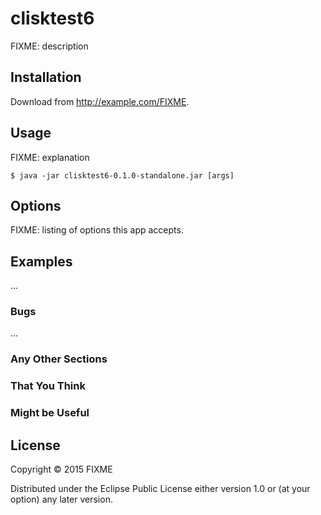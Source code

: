 # clisktest6

FIXME: description

## Installation

Download from http://example.com/FIXME.

## Usage

FIXME: explanation

    $ java -jar clisktest6-0.1.0-standalone.jar [args]

## Options

FIXME: listing of options this app accepts.

## Examples

...

### Bugs

...

### Any Other Sections
### That You Think
### Might be Useful

## License

Copyright © 2015 FIXME

Distributed under the Eclipse Public License either version 1.0 or (at
your option) any later version.
